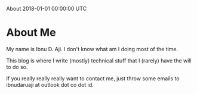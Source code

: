 About
2018-01-01 00:00:00 UTC

# About Me
My name is Ibnu D. Aji. I don't know what am I doing most of the time.

This blog is where I write (mostly) technical stuff that I (rarely) have the will to do so.

If you really really really want to contact me, just throw some emails to ibnudaruaji at outlook dot co dot id.
